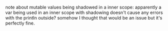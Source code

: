 
note about mutable values being shadowed in a inner scope:
apparently a var being used in an inner scope with shadowing doesn't cause any errors with the println outside?
somehow I thought that would be an issue but it's perfectly fine.
